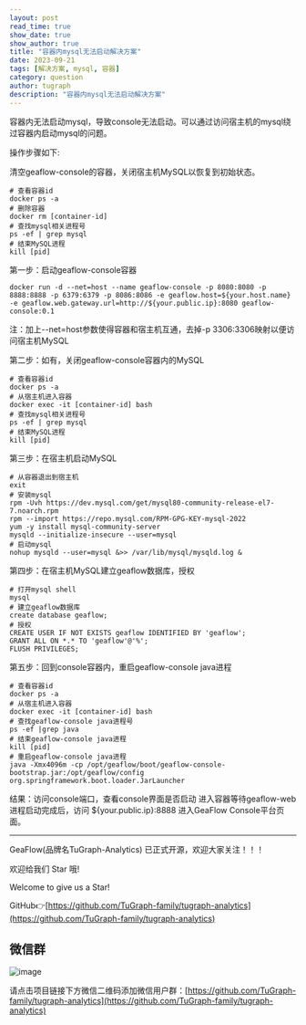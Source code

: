 ```yaml
---
layout: post
read_time: true
show_date: true
show_author: true
title: "容器内mysql无法启动解决方案"
date: 2023-09-21
tags: [解决方案, mysql, 容器]
category: question
author: tugraph
description: "容器内mysql无法启动解决方案"
---
```


容器内无法启动mysql，导致console无法启动。可以通过访问宿主机的mysql绕过容器内启动mysql的问题。

操作步骤如下:

清空geaflow-console的容器，关闭宿主机MySQL以恢复到初始状态。

```console
# 查看容器id
docker ps -a
# 删除容器
docker rm [container-id]
# 查找mysql相关进程号
ps -ef | grep mysql
# 结束MySQL进程
kill [pid]
```

第一步：启动geaflow-console容器
```console
docker run -d --net=host --name geaflow-console -p 8080:8080 -p 8888:8888 -p 6379:6379 -p 8086:8086 -e geaflow.host=${your.host.name} -e geaflow.web.gateway.url=http://${your.public.ip}:8080 geaflow-console:0.1
```
注：加上--net=host参数使得容器和宿主机互通，去掉-p 3306:3306映射以便访问宿主机MySQL 

第二步：如有，关闭geaflow-console容器内的MySQL
```console
# 查看容器id
docker ps -a
# 从宿主机进入容器
docker exec -it [container-id] bash
# 查找mysql相关进程号
ps -ef | grep mysql
# 结束MySQL进程
kill [pid]
```

第三步：在宿主机启动MySQL
```console
# 从容器退出到宿主机
exit
# 安装mysql
rpm -Uvh https://dev.mysql.com/get/mysql80-community-release-el7-7.noarch.rpm
rpm --import https://repo.mysql.com/RPM-GPG-KEY-mysql-2022
yum -y install mysql-community-server
mysqld --initialize-insecure --user=mysql
# 启动mysql
nohup mysqld --user=mysql &>> /var/lib/mysql/mysqld.log &
```

第四步：在宿主机MySQL建立geaflow数据库，授权
```console
# 打开mysql shell
mysql
# 建立geaflow数据库
create database geaflow;
# 授权
CREATE USER IF NOT EXISTS geaflow IDENTIFIED BY 'geaflow';
GRANT ALL ON *.* TO 'geaflow'@'%';
FLUSH PRIVILEGES;
```

第五步：回到console容器内，重启geaflow-console java进程
```console
# 查看容器id
docker ps -a
# 从宿主机进入容器
docker exec -it [container-id] bash
# 查找geaflow-console java进程号
ps -ef |grep java
# 结束geaflow-console java进程
kill [pid]
# 重启geaflow-console java进程
java -Xmx4096m -cp /opt/geaflow/boot/geaflow-console-bootstrap.jar:/opt/geaflow/config org.springframework.boot.loader.JarLauncher
```

结果：访问console端口，查看console界面是否启动
进入容器等待geaflow-web进程启动完成后，访问 ${your.public.ip}:8888 进入GeaFlow Console平台页面。

------------------------

GeaFlow(品牌名TuGraph-Analytics) 已正式开源，欢迎大家关注！！！

欢迎给我们 Star 哦!

Welcome to give us a Star!

GitHub👉[https://github.com/TuGraph-family/tugraph-analytics](https://github.com/TuGraph-family/tugraph-analytics)

## 微信群
![image](../../../../assets/images/wechat.png)

请点击项目链接下方微信二维码添加微信用户群：[https://github.com/TuGraph-family/tugraph-analytics](https://github.com/TuGraph-family/tugraph-analytics)
